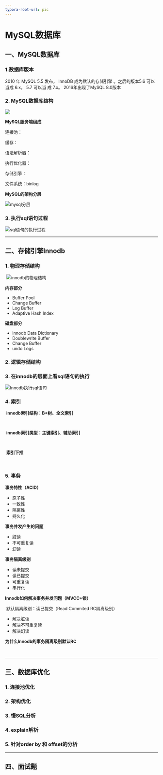 ```yaml
---
typora-root-url: pic
---
```


# MySQL数据库

## 一、MySQL数据库

### 1.数据库版本

2010 年  MySQL 5.5 发布， InnoDB 成为默认的存储引擎  。之后的版本5.6 可以当成 6.x， 5.7 可以当 成 7.x。  2016年出现了MySQL 8.0版本

### 2. MySQL数据库结构

![](D:\github-work\LearnNotes\mysql\pic\mysql数据库架构.png)

**MySQL服务端组成**

连接池：

缓存：

语法解析器：

执行优化器：

存储引擎：

文件系统：binlog

**MySQL的架构分层**

![mysql分层](/mysql分层.png)

### 3. 执行sql语句过程

![sql语句的执行过程](D:\笔记\typora\mysql\pic\sql语句的执行过程.png)

------

## 二、存储引擎Innodb

### 1. 物理存储结构

​	     ![innodb的物理结构](/innodb的物理结构.png)

**内存部分**

- Buffer Pool
- Change Buffer
- Log Buffer
- Adaptive Hash Index

**磁盘部分**

-   Innodb Data Dictionary
-   Doublewrite Buffer
-   Change Buffer
-   undo Logs

### 2. 逻辑存储结构



### 3. 在innodb的层面上看sql语句的执行

![Innodb执行sql语句](/Innodb执行sql语句.png)

### 4. 索引

​	**innodb索引结构：B+树、全文索引**

​        

​        **innodb索引类型：主键索引、辅助索引**

​	

​	**索引下推**

​	

### 5. 事务

**事务特性（ACID）**

- 原子性
- 一致性
- 隔离性
- 持久化

**事务并发产生的问题**

- 脏读
- 不可重复读
- 幻读

**事务隔离级别**

- 读未提交
- 读已提交
- 可重复读
- 串行化

**Innodb如何解决事务并发问题（MVCC+锁）**

​	默认隔离级别：读已提交（Read Commited RC隔离级别）

- 解决脏读
- 解决不可重复读
- 解决幻读

**为什么Innodb的事务隔离级别默认RC**

​		

------

## 三、数据库优化

### 1. 连接池优化

### 2. 架构优化

### 3. 慢SQL分析

### 4. explain解析

### 5. 针对order by 和 offset的分析

------

## 四、面试题



​	